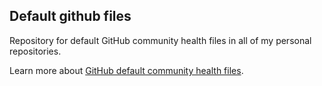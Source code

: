 ## Default github files
Repository for default GitHub community health files in all of my personal repositories.

Learn more about [GitHub default community health files](https://docs.github.com/en/communities/setting-up-your-project-for-healthy-contributions/creating-a-default-community-health-file).